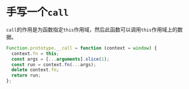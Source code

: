 # 手写一个`call`

`call`的作用是为函数指定`this`作用域，然后此函数可以调用`this`作用域上的数据。

```js
Function.prototype.__call = function (context = window) {
  context.fn = this;
  const args = [...arguments].slice(1);
  const run = context.fn(...args);
  delete context.fn;
  return run;
};
```
